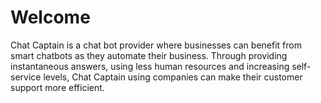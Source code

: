 # Welcome
Chat Captain is a chat bot provider where businesses can benefit from smart chatbots as they automate their business. Through providing instantaneous answers, using less human resources and increasing self-service levels, Chat Captain using companies can make their customer support more efficient.
